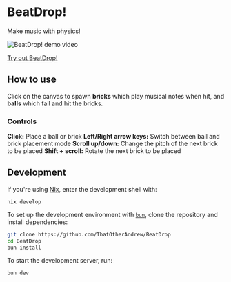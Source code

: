 # BeatDrop!

Make music with physics!

![BeatDrop! demo video](https://github.com/user-attachments/assets/f63a0113-8706-4683-97e1-d89d4dc100a4)

[Try out BeatDrop!](https://thatotherandrew.github.io/BeatDrop/)

## How to use

Click on the canvas to spawn **bricks** which play musical notes when hit, and **balls** which fall and hit the bricks.

### Controls

**Click:** Place a ball or brick
**Left/Right arrow keys:** Switch between ball and brick placement mode
**Scroll up/down:** Change the pitch of the next brick to be placed
**Shift + scroll:** Rotate the next brick to be placed

## Development

If you're using [Nix](https://nixos.org/), enter the development shell with:
```
nix develop
```

To set up the development environment with [`bun`](https://bun.com/), clone the repository and install dependencies:

```bash
git clone https://github.com/ThatOtherAndrew/BeatDrop
cd BeatDrop
bun install
```

To start the development server, run:

```bash
bun dev
```
